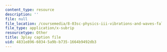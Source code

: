 ```yaml
---
content_type: resource
description: ''
file: null
file_location: /coursemedia/8-03sc-physics-iii-vibrations-and-waves-fall-2016/4831e89660345a9bb7351664b9492db3_Ahv7Akj2xs4.srt
file_type: application/x-subrip
resourcetype: Other
title: 3play caption file
uid: 4831e896-6034-5a9b-b735-1664b9492db3
---
```

